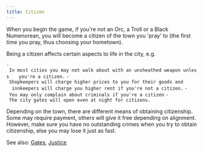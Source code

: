 ```yaml
---
title: Citizen
---
```


When you begin the game, if you're not an Orc, a Troll or a Black
Numenorean, you will become a citizen of the town you 'pray' to (the
first time you pray, thus choosing your hometown).

Being a citizen affects certain aspects to life in the city, e.g.

`- In most cities you may not walk about with an unsheathed weapon unless `
`  you're a citizen.`
`- Shopkeepers will charge higher prices to you for their goods and `
`  innkeepers will charge you higher rent if you're not a citizen.`
`- You may only complain about criminals if you're a citizen`
`- The city gates will open even at night for citizens.`

Depending on the town, there are different means of obtaining
citizenship. Some may require payment, others will give it free
depending on alignment. However, make sure you have no outstanding
crimes when you try to obtain citizenship, else you may lose it just as
fast.

See also: [Gates](Gates "wikilink"), [Justice](Justice "wikilink")